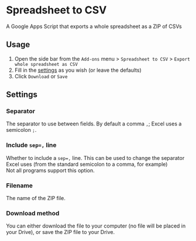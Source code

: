 # Spreadsheet to CSV
A Google Apps Script that exports a whole spreadsheet as a ZIP of CSVs

## Usage
  1) Open the side bar from the `Add-ons` menu > `Spreadsheet to CSV` > `Export whole spreadsheet as CSV`
  2) Fill in the [settings](#settings) as you wish (or leave the defaults)
  3) Click `Download` or `Save`

## Settings
### Separator
The separator to use between fields. By default a comma `,`; Excel uses a semicolon `;`.

### Include `sep=,` line
Whether to include a `sep=,` line. This can be used to change the separator Excel uses (from the standard semicolon to a comma, for example)  
Not all programs support this option.

### Filename
The name of the ZIP file.

### Download method
You can either download the file to your computer (no file will be placed in your Drive), or save the ZIP file to your Drive.
